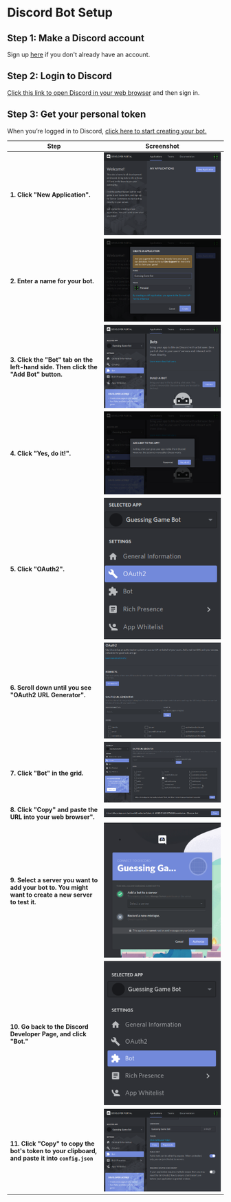# Discord Bot Setup

## Step 1: Make a Discord account

Sign up [here](https://discordapp.com/register) if you don't already have an account.

## Step 2: Login to Discord

[Click this link to open Discord in your web browser](https://discordapp.com/channels/@me) and then sign in.

## Step 3: Get your personal token

When you’re logged in to Discord, [click here to start creating your bot.](https://discordapp.com/developers/applications/)

| Step | Screenshot |
|---|---|
| **1. Click "New Application".**| <img src="/images/discord/step1.png?raw=true"> |
| **2. Enter a name for your bot.** | <img src="/images/discord/step2.png?raw=true"> |
| **3. Click the "Bot" tab on the left-hand side. Then click the "Add Bot" button.** | <img src="/images/discord/step3.png?raw=true"> |
| **4. Click "Yes, do it!".** | <img src="/images/discord/step4.png?raw=true"> |
| **5. Click "OAuth2".** | <img src="/images/discord/step5.png?raw=true"> |
| **6. Scroll down until you see "OAuth2 URL Generator".** | <img src="/images/discord/step6.png?raw=true" > |
| **7. Click "Bot" in the grid.** | <img src="/images/discord/step7.png?raw=true" > |
| **8. Click "Copy" and paste the URL into your web browser".** | <img src="/images/discord/step8.png?raw=true" > |
| **9. Select a server you want to add your bot to. You might want to create a new server to test it.** | <img src="/images/discord/step9.png?raw=true" > |
| **10. Go back to the Discord Developer Page, and click "Bot."** | <img src="/images/discord/step10.png?raw=true"> |
| **11. Click "Copy" to copy the bot's token to your clipboard, and paste it into `config.json`** | <img src="/images/discord/step11.png?raw=true"> |
